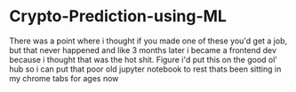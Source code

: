 # Crypto-Prediction-using-ML
There was a point where i thought if you made one of these you'd get a job, but that never happened and like 3 months later i became a frontend dev because i thought that was the hot shit. Figure i'd put this on the good ol' hub so i can put that poor old jupyter notebook to rest thats been sitting in my chrome tabs for ages now

